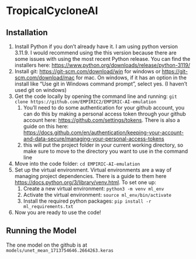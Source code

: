 # TropicalCycloneAI

## Installation

1. Install Python if you don’t already have it. I am using python version 3.11.9. I would recommend using the this version because there are some issues with using the most recent Python release. You can find the installers here: https://www.python.org/downloads/release/python-3119/
2. Install git: https://git-scm.com/download/win for windows or https://git-scm.com/download/mac for mac. On windows, if it has an option in the install like “Use git in Windows command prompt”, select yes. (I haven’t used git on windows)
3. Get the code locally by opening the command line and running: `git clone https://github.com/EMPIRIC2/EMPIRIC-AI-emulation` 
    1. You’ll need to do some authentication for your github account, you can do this by making a personal access token through your github account here: https://github.com/settings/tokens. There is also a guide on this here: https://docs.github.com/en/authentication/keeping-your-account-and-data-secure/managing-your-personal-access-tokens
    2. this will put the project folder in your current working directory, so make sure to move to the directory you want to use in the command line
4.  Move into the code folder: `cd EMPIRIC-AI-emulation` 
5. Set up the virtual environment. Virtual environments are a way of managing project dependencies. There is a guide to them here https://docs.python.org/3/library/venv.html. To set one up:
    1. Create a new virtual environment: `python3 -m venv ml_env` 
    2. Activate the virtual environment: `source ml_env/bin/activate` 
    3. Install the required python packages: `pip install -r ml_requirements.txt`
6. Now you are ready to use the code!

## Running the Model

The one model on the github is at `models/unet_mean_1713754646.2664263.keras`
